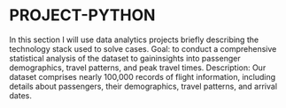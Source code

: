# PROJECT-PYTHON
In this section I will use data analytics projects briefly describing the technology stack used to solve cases.
Goal: to conduct a comprehensive statistical analysis of the dataset to gaininsights into passenger demographics, travel patterns, and peak travel times.
Description: Our dataset comprises nearly 100,000 records of flight information, including details about passengers, their demographics, travel patterns, and arrival dates.
